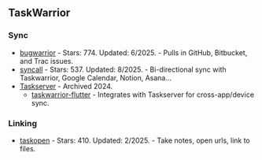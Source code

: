 ## TaskWarrior
### Sync
- [bugwarrior](https://github.com/GothenburgBitFactory/bugwarrior) - Stars: 774. Updated: 6/2025. - Pulls in GitHub, Bitbucket, and Trac issues.
- [syncall](https://github.com/bergercookie/syncall) - Stars: 537. Updated: 8/2025. - Bi-directional sync with Taskwarrior, Google Calendar, Notion, Asana...
- [Taskserver](https://gothenburgbitfactory.org/taskd/) - Archived 2024.
    - [taskwarrior-flutter](https://github.com/CCExtractor/taskwarrior-flutter) - Integrates with Taskserver for cross-app/device sync.

### Linking
- [taskopen](https://github.com/jschlatow/taskopen) - Stars: 410. Updated: 2/2025. - Take notes, open urls, link to files.
